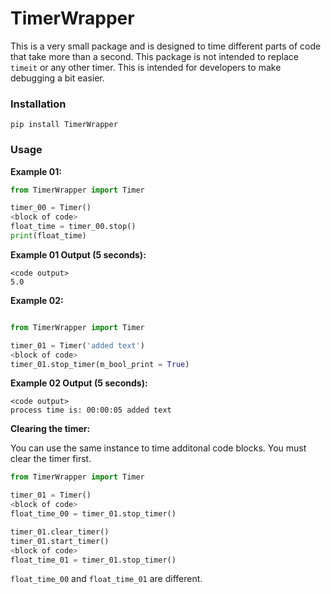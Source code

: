# TimerWrapper

This is a very small package and is designed to time different parts of code that take more than a second.  This package is not intended to replace ``timeit`` or any other timer.  This is intended for developers to make debugging a bit easier.

### Installation

```pip install TimerWrapper```

### Usage

**Example 01:**
```python
from TimerWrapper import Timer

timer_00 = Timer()
<block of code>
float_time = timer_00.stop()
print(float_time)
```

**Example 01 Output (5 seconds):**
```
<code output>
5.0
```

**Example 02:** 
```python

from TimerWrapper import Timer

timer_01 = Timer('added text')
<block of code>
timer_01.stop_timer(m_bool_print = True)
```

**Example 02 Output (5 seconds):**
```
<code output>
process time is: 00:00:05 added text
```

**Clearing the timer:**
 
You can use the same instance to time additonal code blocks.  You must clear the timer first.
```python
from TimerWrapper import Timer

timer_01 = Timer()
<block of code>
float_time_00 = timer_01.stop_timer()

timer_01.clear_timer()
timer_01.start_timer()
<block of code>
float_time_01 = timer_01.stop_timer()
```

```float_time_00``` and ```float_time_01``` are different.